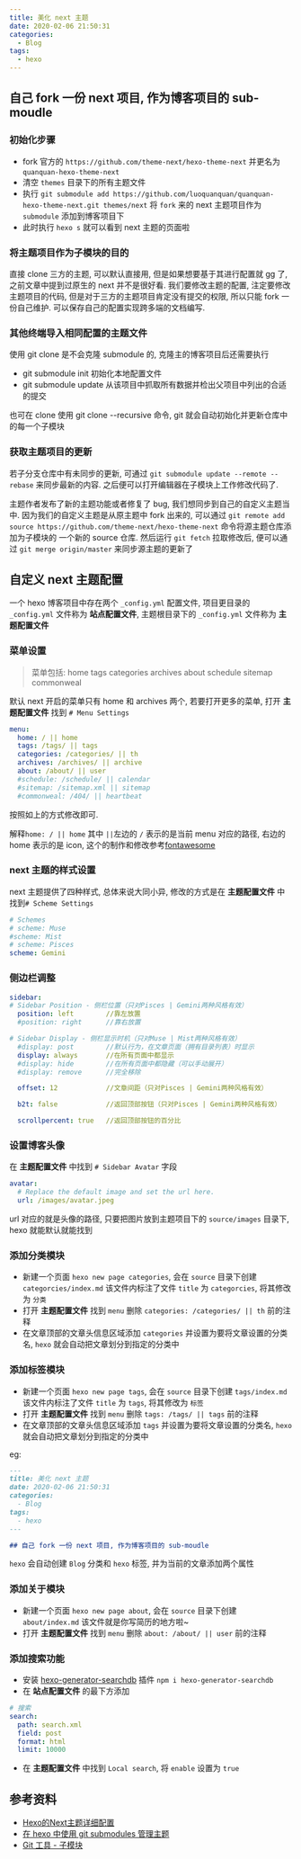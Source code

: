 ```yaml
---
title: 美化 next 主题
date: 2020-02-06 21:50:31
categories:
  - Blog
tags:
  - hexo
---
```


## 自己 fork 一份 next 项目, 作为博客项目的 sub-moudle

### 初始化步骤

- fork 官方的 `https://github.com/theme-next/hexo-theme-next` 并更名为 `quanquan-hexo-theme-next`
- 清空 `themes` 目录下的所有主题文件
- 执行 `git submodule add https://github.com/luoquanquan/quanquan-hexo-theme-next.git themes/next` 将 `fork` 来的 next 主题项目作为 `submodule` 添加到博客项目下
- 此时执行 `hexo s` 就可以看到 next 主题的页面啦

### 将主题项目作为子模块的目的

直接 clone 三方的主题, 可以默认直接用, 但是如果想要基于其进行配置就 gg 了, 之前文章中提到过原生的 next 并不是很好看. 我们要修改主题的配置, 注定要修改主题项目的代码, 但是对于三方的主题项目肯定没有提交的权限, 所以只能 fork 一份自己维护. 可以保存自己的配置实现跨多端的文档编写.

### 其他终端导入相同配置的主题文件

使用 git clone 是不会克隆 submodule 的, 克隆主的博客项目后还需要执行
- git submodule init 初始化本地配置文件
- git submodule update 从该项目中抓取所有数据并检出父项目中列出的合适的提交

也可在 clone 使用 git clone --recursive 命令, git 就会自动初始化并更新仓库中的每一个子模块

### 获取主题项目的更新

若子分支仓库中有未同步的更新, 可通过 `git submodule update --remote --rebase` 来同步最新的内容. 之后便可以打开编辑器在子模块上工作修改代码了.

主题作者发布了新的主题功能或者修复了 bug, 我们想同步到自己的自定义主题当中. 因为我们的自定义主题是从原主题中 fork 出来的, 可以通过 `git remote add source https://github.com/theme-next/hexo-theme-next` 命令将源主题仓库添加为子模块的 一个新的 source 仓库. 然后运行 `git fetch` 拉取修改后, 便可以通过 `git merge origin/master` 来同步源主题的更新了

## 自定义 next 主题配置

一个 hexo 博客项目中存在两个 `_config.yml` 配置文件, 项目更目录的 `_config.yml` 文件称为 **站点配置文件**, 主题根目录下的 `_config.yml` 文件称为 **主题配置文件**

### 菜单设置

> 菜单包括: home tags categories archives about schedule sitemap commonweal

默认 next 开启的菜单只有 home 和 archives 两个, 若要打开更多的菜单, 打开 **主题配置文件** 找到 `# Menu Settings`

```yml
menu:
  home: / || home
  tags: /tags/ || tags
  categories: /categories/ || th
  archives: /archives/ || archive
  about: /about/ || user
  #schedule: /schedule/ || calendar
  #sitemap: /sitemap.xml || sitemap
  #commonweal: /404/ || heartbeat
```

按照如上的方式修改即可.

解释`home: / || home` 其中 `||`左边的 `/` 表示的是当前 menu 对应的路径, 右边的 home 表示的是 icon, 这个的制作和修改参考[fontawesome](https://fontawesome.com/icons)

### next 主题的样式设置

next 主题提供了四种样式, 总体来说大同小异, 修改的方式是在 **主题配置文件** 中找到`# Scheme Settings`

```yml
# Schemes
# scheme: Muse
#scheme: Mist
# scheme: Pisces
scheme: Gemini
```

### 侧边栏调整

```yml
sidebar:
# Sidebar Position - 侧栏位置（只对Pisces | Gemini两种风格有效）
  position: left        //靠左放置
  #position: right      //靠右放置

# Sidebar Display - 侧栏显示时机（只对Muse | Mist两种风格有效）
  #display: post        //默认行为，在文章页面（拥有目录列表）时显示
  display: always       //在所有页面中都显示
  #display: hide        //在所有页面中都隐藏（可以手动展开）
  #display: remove      //完全移除

  offset: 12            //文章间距（只对Pisces | Gemini两种风格有效）

  b2t: false            //返回顶部按钮（只对Pisces | Gemini两种风格有效）

  scrollpercent: true   //返回顶部按钮的百分比
```

### 设置博客头像

在 **主题配置文件** 中找到 `# Sidebar Avatar` 字段

```yml
avatar:
  # Replace the default image and set the url here.
  url: /images/avatar.jpeg
```

url 对应的就是头像的路径, 只要把图片放到主题项目下的 `source/images` 目录下, hexo 就能默认就能找到

### 添加分类模块

- 新建一个页面 `hexo new page categories`, 会在 `source` 目录下创建 `categorcies/index.md` 该文件内标注了文件 `title` 为 `categorcies`, 将其修改为 `分类`
- 打开 **主题配置文件** 找到 `menu` 删除 `categories: /categories/ || th` 前的注释
- 在文章顶部的文章头信息区域添加 `categories` 并设置为要将文章设置的分类名, `hexo` 就会自动把文章划分到指定的分类中

### 添加标签模块

- 新建一个页面 `hexo new page tags`, 会在 `source` 目录下创建 `tags/index.md` 该文件内标注了文件 `title` 为 `tags`, 将其修改为 `标签`
- 打开 **主题配置文件** 找到 `menu` 删除 `tags: /tags/ || tags` 前的注释
- 在文章顶部的文章头信息区域添加 `tags` 并设置为要将文章设置的分类名, `hexo` 就会自动把文章划分到指定的分类中

eg:

```markdown
---
title: 美化 next 主题
date: 2020-02-06 21:50:31
categories:
  - Blog
tags:
  - hexo
---

## 自己 fork 一份 next 项目, 作为博客项目的 sub-moudle

```

`hexo` 会自动创建 `Blog` 分类和 `hexo` 标签, 并为当前的文章添加两个属性

### 添加关于模块

- 新建一个页面 `hexo new page about`, 会在 `source` 目录下创建 `about/index.md` 该文件就是你写简历的地方啦~
- 打开 **主题配置文件** 找到 `menu` 删除 `about: /about/ || user` 前的注释

### 添加搜索功能

- 安装 [hexo-generator-searchdb](https://www.npmjs.com/package/hexo-generator-searchdb) 插件 `npm i hexo-generator-searchdb`
- 在 **站点配置文件** 的最下方添加
```yml
# 搜索
search:
  path: search.xml
  field: post
  format: html
  limit: 10000
```
- 在 **主题配置文件** 中找到 `Local search`, 将 `enable` 设置为 `true`

## 参考资料

- [Hexo的Next主题详细配置](https://www.jianshu.com/p/3a05351a37dc)
- [在 hexo 中使用 git submodules 管理主题](https://juejin.im/post/5c2e22fcf265da615d72c596)
- [Git 工具 - 子模块](https://git-scm.com/book/zh/v2/Git-%E5%B7%A5%E5%85%B7-%E5%AD%90%E6%A8%A1%E5%9D%97)


